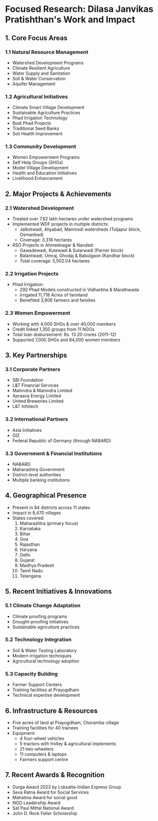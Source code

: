# Focused Research: Dilasa Janvikas Pratishthan's Work and Impact

## 1. Core Focus Areas

### 1.1 Natural Resource Management
- Watershed Development Programs
- Climate Resilient Agriculture
- Water Supply and Sanitation
- Soil & Water Conservation
- Aquifer Management

### 1.2 Agricultural Initiatives
- Climate Smart Village Development
- Sustainable Agriculture Practices
- Phad Irrigation Technology
- Bodi Phad Projects
- Traditional Seed Banks
- Soil Health Improvement

### 1.3 Community Development
- Women Empowerment Programs
- Self Help Groups (SHGs)
- Model Village Development
- Health and Education Initiatives
- Livelihood Enhancement

## 2. Major Projects & Achievements

### 2.1 Watershed Development
- Treated over 7.82 lakh hectares under watershed programs
- Implemented WDF projects in multiple districts:
  * Jalkotwadi, Aliyabad, Manmodi watersheds (Tuljapur block, Osmanbad)
  * Coverage: 3,318 hectares
- RSO Projects in Ahmednagar & Nanded:
  * Gawadewadi, Kutewadi & Sutarwadi (Parner block)
  * Balantwadi, Umraj, Ghodaj & Babulgaon (Kandhar block)
  * Total coverage: 5,502.04 hectares

### 2.2 Irrigation Projects
- Phad Irrigation:
  * 292 Phad Models constructed in Vidharbha & Marathwada
  * Irrigated 11,718 Acres of farmland
  * Benefited 3,906 farmers and families

### 2.3 Women Empowerment
- Working with 4,000 SHGs & over 40,000 members
- Credit linked 1,350 groups from 11 NGOs
- Total loan disbursement: Rs. 13.20 crores (2011-12)
- Supported 7,000 SHGs and 84,000 women members

## 3. Key Partnerships

### 3.1 Corporate Partners
- SBI Foundation
- L&T Financial Services
- Mahindra & Mahindra Limited
- Apraava Energy Limited
- United Breweries Limited
- L&T Infotech

### 3.2 International Partners
- Asia Initiatives
- GIZ
- Federal Republic of Germany (through NABARD)

### 3.3 Government & Financial Institutions
- NABARD
- Maharashtra Government
- District-level authorities
- Multiple banking institutions

## 4. Geographical Presence
- Present in 84 districts across 11 states
- Impact in 8,470 villages
- States covered:
  1. Maharashtra (primary focus)
  2. Karnataka
  3. Bihar
  4. Goa
  5. Rajasthan
  6. Haryana
  7. Delhi
  8. Gujarat
  9. Madhya Pradesh
  10. Tamil Nadu
  11. Telangana

## 5. Recent Initiatives & Innovations

### 5.1 Climate Change Adaptation
- Climate proofing programs
- Drought-proofing initiatives
- Sustainable agriculture practices

### 5.2 Technology Integration
- Soil & Water Testing Laboratory
- Modern irrigation techniques
- Agricultural technology adoption

### 5.3 Capacity Building
- Farmer Support Centers
- Training facilities at Prayogdham
- Technical expertise development

## 6. Infrastructure & Resources
- Five acres of land at Prayogdham, Choramba village
- Training facilities for 40 trainees
- Equipment:
  * 4 four-wheel vehicles
  * 5 tractors with trolley & agricultural implements
  * 21 two-wheelers
  * 11 computers & laptops
  * Farmers support centre

## 7. Recent Awards & Recognition
- Durga Award 2023 by Loksatta-Indian Express Group
- Seva Ratna Award for Social Services
- Mahatma Award for social good
- NGO Leadership Award
- Sat Paul Mittal National Award
- John D. Rock Feller Scholarship 